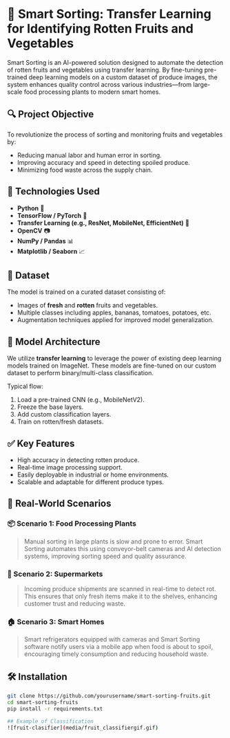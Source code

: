 # 🍎 Smart Sorting: Transfer Learning for Identifying Rotten Fruits and Vegetables

Smart Sorting is an AI-powered solution designed to automate the detection of rotten fruits and vegetables using transfer learning. By fine-tuning pre-trained deep learning models on a custom dataset of produce images, the system enhances quality control across various industries—from large-scale food processing plants to modern smart homes.

## 🔍 Project Objective

To revolutionize the process of sorting and monitoring fruits and vegetables by:
- Reducing manual labor and human error in sorting.
- Improving accuracy and speed in detecting spoiled produce.
- Minimizing food waste across the supply chain.

## 🚀 Technologies Used

- **Python** 🐍
- **TensorFlow / PyTorch** 🔧
- **Transfer Learning (e.g., ResNet, MobileNet, EfficientNet)** 🧠
- **OpenCV** 📷
- **NumPy / Pandas** 📊
- **Matplotlib / Seaborn** 📈

## 📁 Dataset

The model is trained on a curated dataset consisting of:
- Images of **fresh** and **rotten** fruits and vegetables.
- Multiple classes including apples, bananas, tomatoes, potatoes, etc.
- Augmentation techniques applied for improved model generalization.

## 🧠 Model Architecture

We utilize **transfer learning** to leverage the power of existing deep learning models trained on ImageNet. These models are fine-tuned on our custom dataset to perform binary/multi-class classification.

Typical flow:
1. Load a pre-trained CNN (e.g., MobileNetV2).
2. Freeze the base layers.
3. Add custom classification layers.
4. Train on rotten/fresh datasets.

## ✅ Key Features

- High accuracy in detecting rotten produce.
- Real-time image processing support.
- Easily deployable in industrial or home environments.
- Scalable and adaptable for different produce types.

## 🧪 Real-World Scenarios

### 📦 Scenario 1: Food Processing Plants
> Manual sorting in large plants is slow and prone to error. Smart Sorting automates this using conveyor-belt cameras and AI detection systems, improving sorting speed and quality assurance.

### 🛒 Scenario 2: Supermarkets
> Incoming produce shipments are scanned in real-time to detect rot. This ensures that only fresh items make it to the shelves, enhancing customer trust and reducing waste.

### 🏠 Scenario 3: Smart Homes
> Smart refrigerators equipped with cameras and Smart Sorting software notify users via a mobile app when food is about to spoil, encouraging timely consumption and reducing household waste.

## 🛠️ Installation

```bash
git clone https://github.com/yourusername/smart-sorting-fruits.git
cd smart-sorting-fruits
pip install -r requirements.txt

## Example of Classification 
![fruit-clasifier](media/fruit_classifiergif.gif)

